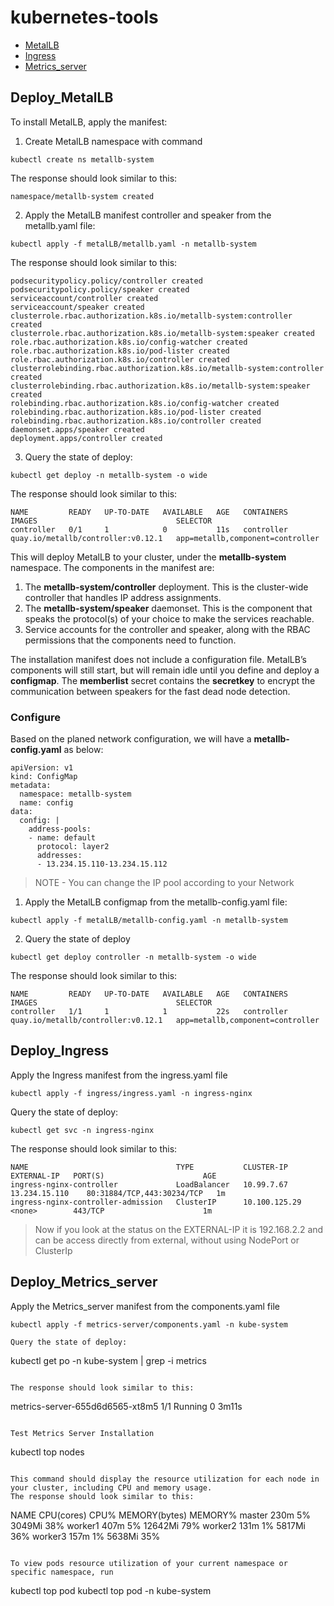 # kubernetes-tools

- [MetalLB](#Deploy_MetalLB)
- [Ingress](#Deploy_Ingress)
- [Metrics_server](#Deploy_Metrics_server)
   
## Deploy_MetalLB
To install MetalLB, apply the manifest:
1. Create MetalLB namespace with command
```
kubectl create ns metallb-system
```
The response should look similar to this:
```
namespace/metallb-system created
```

2. Apply the MetalLB manifest controller and speaker from the metallb.yaml file:
```
kubectl apply -f metalLB/metallb.yaml -n metallb-system
```
The response should look similar to this:
```
podsecuritypolicy.policy/controller created
podsecuritypolicy.policy/speaker created
serviceaccount/controller created
serviceaccount/speaker created
clusterrole.rbac.authorization.k8s.io/metallb-system:controller created
clusterrole.rbac.authorization.k8s.io/metallb-system:speaker created
role.rbac.authorization.k8s.io/config-watcher created
role.rbac.authorization.k8s.io/pod-lister created
role.rbac.authorization.k8s.io/controller created
clusterrolebinding.rbac.authorization.k8s.io/metallb-system:controller created
clusterrolebinding.rbac.authorization.k8s.io/metallb-system:speaker created
rolebinding.rbac.authorization.k8s.io/config-watcher created
rolebinding.rbac.authorization.k8s.io/pod-lister created
rolebinding.rbac.authorization.k8s.io/controller created
daemonset.apps/speaker created
deployment.apps/controller created
```
3. Query the state of deploy:
```
kubectl get deploy -n metallb-system -o wide
```
The response should look similar to this:
```
NAME         READY   UP-TO-DATE   AVAILABLE   AGE   CONTAINERS   IMAGES                               SELECTOR
controller   0/1     1            0           11s   controller   quay.io/metallb/controller:v0.12.1   app=metallb,component=controller
```

This will deploy MetalLB to your cluster, under the **metallb-system** namespace. The components in the manifest are:

1. The **metallb-system/controller** deployment. This is the cluster-wide controller that handles IP address assignments.
2. The **metallb-system/speaker** daemonset. This is the component that speaks the protocol(s) of your choice to make the services reachable.
3. Service accounts for the controller and speaker, along with the RBAC permissions that the components need to function.

The installation manifest does not include a configuration file. MetalLB’s components will still start, but will remain idle until you define and deploy a **configmap**. The **memberlist** secret contains the **secretkey** to encrypt the communication between speakers for the fast dead node detection.

### Configure
Based on the planed network configuration, we will have a **metallb-config.yaml** as below:
```
apiVersion: v1
kind: ConfigMap
metadata:
  namespace: metallb-system
  name: config
data:
  config: |
    address-pools:
    - name: default
      protocol: layer2
      addresses:
      - 13.234.15.110-13.234.15.112
```

> NOTE - You can change the IP pool according to your Network

1. Apply the MetalLB configmap from the metallb-config.yaml file:
```
kubectl apply -f metalLB/metallb-config.yaml -n metallb-system
```

2. Query the state of deploy
```
kubectl get deploy controller -n metallb-system -o wide
```
The response should look similar to this:
```
NAME         READY   UP-TO-DATE   AVAILABLE   AGE   CONTAINERS   IMAGES                               SELECTOR
controller   1/1     1            1           22s   controller   quay.io/metallb/controller:v0.12.1   app=metallb,component=controller
```

## Deploy_Ingress
Apply the Ingress manifest from the ingress.yaml file
```
kubectl apply -f ingress/ingress.yaml -n ingress-nginx
```
Query the state of deploy:
```
kubectl get svc -n ingress-nginx
```
The response should look similar to this:
```
NAME                                 TYPE           CLUSTER-IP      EXTERNAL-IP   PORT(S)                      AGE
ingress-nginx-controller             LoadBalancer   10.99.7.67      13.234.15.110    80:31884/TCP,443:30234/TCP   1m
ingress-nginx-controller-admission   ClusterIP      10.100.125.29   <none>        443/TCP                      1m
```
> Now if you look at the status on the EXTERNAL-IP it is 192.168.2.2 and can be access directly from external, without using NodePort or ClusterIp

## Deploy_Metrics_server
Apply the Metrics_server manifest from the components.yaml file
```
kubectl apply -f metrics-server/components.yaml -n kube-system

Query the state of deploy:
```
kubectl get po -n kube-system | grep -i metrics
```

The response should look similar to this:
```
metrics-server-655d6d6565-xt8m5           1/1     Running   0             3m11s
```

Test Metrics Server Installation
```
kubectl top nodes
```

This command should display the resource utilization for each node in your cluster, including CPU and memory usage.
The response should look similar to this:
```
NAME      CPU(cores)   CPU%   MEMORY(bytes)   MEMORY%
master    230m         5%     3049Mi          38%
worker1   407m         5%     12642Mi         79%
worker2   131m         1%     5817Mi          36%
worker3   157m         1%     5638Mi          35%
```

To view pods resource utilization of your current namespace or specific namespace, run
```
kubectl top pod
kubectl top pod -n kube-system
```
